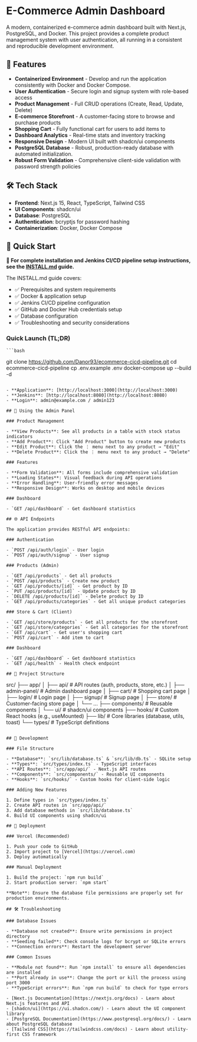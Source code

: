 # E-Commerce Admin Dashboard

A modern, containerized e-commerce admin dashboard built with Next.js, PostgreSQL, and Docker. This project provides a complete product management system with user authentication, all running in a consistent and reproducible development environment.

## 🚀 Features

- **Containerized Environment** - Develop and run the application consistently with Docker and Docker Compose.
- **User Authentication** - Secure login and signup system with role-based access
- **Product Management** - Full CRUD operations (Create, Read, Update, Delete)
- **E-commerce Storefront** - A customer-facing store to browse and purchase products
- **Shopping Cart** - Fully functional cart for users to add items to
- **Dashboard Analytics** - Real-time stats and inventory tracking
- **Responsive Design** - Modern UI built with shadcn/ui components
- **PostgreSQL Database** - Robust, production-ready database with automated initialization.
- **Robust Form Validation** - Comprehensive client-side validation with password strength policies

## 🛠️ Tech Stack

- **Frontend**: Next.js 15, React, TypeScript, Tailwind CSS
- **UI Components**: shadcn/ui
- **Database**: PostgreSQL
- **Authentication**: bcryptjs for password hashing
- **Containerization**: Docker, Docker Compose

## 🚀 Quick Start

**📖 For complete installation and Jenkins CI/CD pipeline setup instructions, see the [INSTALL.md](./INSTALL.md) guide.**

The INSTALL.md guide covers:

- ✅ Prerequisites and system requirements
- ✅ Docker & application setup
- ✅ Jenkins CI/CD pipeline configuration
- ✅ GitHub and Docker Hub credentials setup
- ✅ Database configuration
- ✅ Troubleshooting and security considerations

### Quick Launch (TL;DR)

    ```bash

git clone https://github.com/Danor93/ecommerce-cicd-pipeline.git
cd ecommerce-cicd-pipeline
cp .env.example .env
docker-compose up --build -d

```

- **Application**: [http://localhost:3000](http://localhost:3000)
- **Jenkins**: [http://localhost:8080](http://localhost:8080)
- **Login**: admin@example.com / admin123

## 📱 Using the Admin Panel

### Product Management

- **View Products**: See all products in a table with stock status indicators
- **Add Product**: Click "Add Product" button to create new products
- **Edit Product**: Click the ⋮ menu next to any product → "Edit"
- **Delete Product**: Click the ⋮ menu next to any product → "Delete"

### Features

- **Form Validation**: All forms include comprehensive validation
- **Loading States**: Visual feedback during API operations
- **Error Handling**: User-friendly error messages
- **Responsive Design**: Works on desktop and mobile devices

### Dashboard

- `GET /api/dashboard` - Get dashboard statistics

## 🌐 API Endpoints

The application provides RESTful API endpoints:

### Authentication

- `POST /api/auth/login` - User login
- `POST /api/auth/signup` - User signup

### Products (Admin)

- `GET /api/products` - Get all products
- `POST /api/products` - Create new product
- `GET /api/products/[id]` - Get product by ID
- `PUT /api/products/[id]` - Update product by ID
- `DELETE /api/products/[id]` - Delete product by ID
- `GET /api/products/categories` - Get all unique product categories

### Store & Cart (Client)

- `GET /api/store/products` - Get all products for the storefront
- `GET /api/store/categories` - Get all categories for the storefront
- `GET /api/cart` - Get user's shopping cart
- `POST /api/cart` - Add item to cart

### Dashboard

- `GET /api/dashboard` - Get dashboard statistics
- `GET /api/health` - Health check endpoint

## 📁 Project Structure

```

src/
├── app/
│ ├── api/ # API routes (auth, products, store, etc.)
│ ├── admin-panel/ # Admin dashboard page
│ ├── cart/ # Shopping cart page
│ ├── login/ # Login page
│ ├── signup/ # Signup page
│ ├── store/ # Customer-facing store page
│ └── ...
├── components/ # Reusable components
│ └── ui/ # shadcn/ui components
├── hooks/ # Custom React hooks (e.g., useMounted)
├── lib/ # Core libraries (database, utils, toast)
└── types/ # TypeScript definitions

```

## 🔧 Development

### File Structure

- **Database**: `src/lib/database.ts` & `src/lib/db.ts` - SQLite setup
- **Types**: `src/types/index.ts` - TypeScript interfaces
- **API Routes**: `src/app/api/` - Next.js API routes
- **Components**: `src/components/` - Reusable UI components
- **Hooks**: `src/hooks/` - Custom hooks for client-side logic

### Adding New Features

1. Define types in `src/types/index.ts`
2. Create API routes in `src/app/api/`
3. Add database methods in `src/lib/database.ts`
4. Build UI components using shadcn/ui

## 🚀 Deployment

### Vercel (Recommended)

1. Push your code to GitHub
2. Import project to [Vercel](https://vercel.com)
3. Deploy automatically

### Manual Deployment

1. Build the project: `npm run build`
2. Start production server: `npm start`

**Note**: Ensure the database file permissions are properly set for production environments.

## 🛠️ Troubleshooting

### Database Issues

- **Database not created**: Ensure write permissions in project directory
- **Seeding failed**: Check console logs for bcrypt or SQLite errors
- **Connection errors**: Restart the development server

### Common Issues

- **Module not found**: Run `npm install` to ensure all dependencies are installed
- **Port already in use**: Change the port or kill the process using port 3000
- **TypeScript errors**: Run `npm run build` to check for type errors

- [Next.js Documentation](https://nextjs.org/docs) - Learn about Next.js features and API
- [shadcn/ui](https://ui.shadcn.com/) - Learn about the UI component library
- [PostgreSQL Documentation](https://www.postgresql.org/docs/) - Learn about PostgreSQL database
- [Tailwind CSS](https://tailwindcss.com/docs) - Learn about utility-first CSS framework
```
